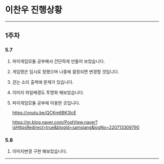 # 이찬우 진행상황

---

## 1주차
### 5.7
1. 파이게임모듈 공부해서 간단하게 만들어 보았습니다.
2. 게임명은 임시로 정했으며 나중에 결정되면 변경할 것입니다.
3. 걷는 소리 출력에 문제가 있습니다.
4. 이미지 파일배경도 투명화 해보았습니다.
5. 파이게임모듈 공부에 이용한 곳입니다.
   
    <https://youtu.be/QCKm6BK3IcE>
    
    <https://m.blog.naver.com/PostView.naver?isHttpsRedirect=true&blogId=samsjang&logNo=220713309790>
### 5.8
1. 이미지변경 구현 해보았습니다.
---
